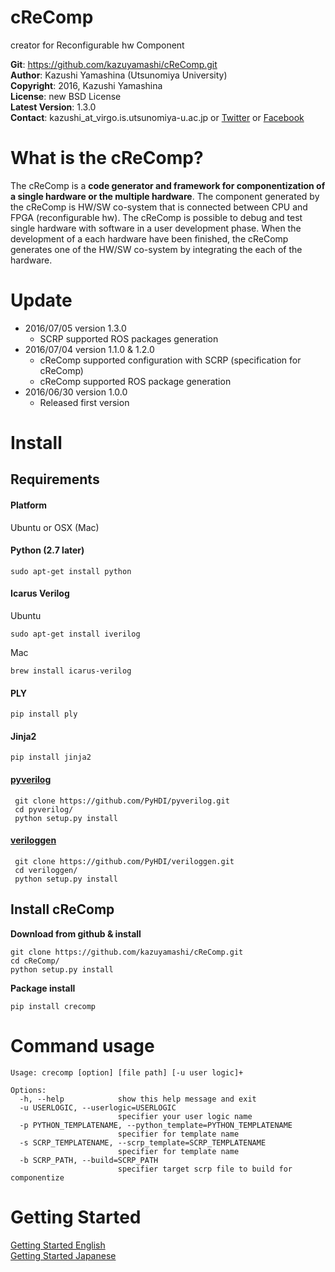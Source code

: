 # cReComp

creator for Reconfigurable hw Component  
  
**Git**:         https://github.com/kazuyamashi/cReComp.git  
**Author**:      Kazushi Yamashina (Utsunomiya University)  
**Copyright**:   2016, Kazushi Yamashina  
**License**:      new BSD License   
**Latest Version**: 1.3.0  
**Contact**: 	 kazushi_at_virgo.is.utsunomiya-u.ac.jp  or [Twitter](https://twitter.com/KazushihsuzaK) or [Facebook](https://www.facebook.com/kazushi.yamashina?fref=nf)


# What is the cReComp?

The cReComp is a **code generator and framework for componentization of a single hardware or the multiple hardware**. The component generated by the cReComp is HW/SW co-system that is connected between CPU and FPGA (reconfigurable hw). The cReComp is possible to debug and test single hardware with software in a user development phase. When the development of a each hardware have been finished, the cReComp generates one of the HW/SW co-system by integrating the each of the hardware.

# Update
- 2016/07/05 version 1.3.0
	- SCRP supported ROS packages generation
- 2016/07/04 version 1.1.0 & 1.2.0
	- cReComp supported configuration with SCRP (specification for cReComp)  
	- cReComp supported ROS package generation
- 2016/06/30 version 1.0.0
	- Released first version
  
# Install

## Requirements

#### Platform

Ubuntu or OSX (Mac)  

#### Python (2.7 later)  

```
sudo apt-get install python
```

#### Icarus Verilog  

Ubuntu

```
sudo apt-get install iverilog
```

Mac

```
brew install icarus-verilog
```

#### PLY

```
pip install ply
```

#### Jinja2  

```
pip install jinja2
```

#### [pyverilog](https://github.com/PyHDI/pyverilog)  

```
 git clone https://github.com/PyHDI/pyverilog.git
 cd pyverilog/
 python setup.py install
```

#### [veriloggen](https://github.com/PyHDI/veriloggen)  

```
 git clone https://github.com/PyHDI/veriloggen.git
 cd veriloggen/
 python setup.py install
```


## Install cReComp

**Download from github & install**

```
git clone https://github.com/kazuyamashi/cReComp.git
cd cReComp/
python setup.py install
```

**Package install**

```
pip install crecomp
```

# Command usage

```
Usage: crecomp [option] [file path] [-u user logic]+

Options:
  -h, --help            show this help message and exit
  -u USERLOGIC, --userlogic=USERLOGIC
                        specifier your user logic name
  -p PYTHON_TEMPLATENAME, --python_template=PYTHON_TEMPLATENAME
                        specifier for template name
  -s SCRP_TEMPLATENAME, --scrp_template=SCRP_TEMPLATENAME
                        specifier for template name
  -b SCRP_PATH, --build=SCRP_PATH
                        specifier target scrp file to build for componentize
```

# Getting Started

[Getting Started English](https://kazuyamashi.github.io/crecomp_doc/getting_started_en.html)  
[Getting Started Japanese](https://kazuyamashi.github.io/crecomp_doc/getting_started_jp.html)  

